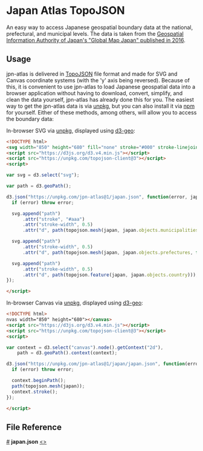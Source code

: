 # Japan Atlas TopoJSON
An easy way to access Japanese geospatial boundary data at the national, prefectural, and municipal levels. 
The data is taken from the [Geospatial Information Authority of Japan's "Global Map Japan" published in 2016](http://www.gsi.go.jp/kankyochiri/gm_japan_e.html).
## Usage
jpn-atlas is delivered in [TopoJSON](https://github.com/topojson/topojson) file format and made for SVG and Canvas coordinate systems (with the 'y' axis being reversed).
Because of this, it is convenient to use jpn-atlas to load Japanese geospatial data into a browser application without having to download, convert, simplify, and clean the data yourself, jpn-atlas has already done this for you.
The easiest way to get the jpn-atlas data is via [unpkg](https://unpkg.com/jpn-atlas/), but you can also install it via [npm](https://www.npmjs.com/package/jpn-atlas) for yourself.
Either of these methods, among others, will allow you to access the boundary data:

In-browser SVG via [unpkg](https://unpkg.com/jpn-atlas@1.0.0/), displayed using [d3-geo](https://github.com/d3/d3-geo):

```html
<!DOCTYPE html>
<svg width="850" height="680" fill="none" stroke="#000" stroke-linejoin="round" stroke-linecap="round"></svg>
<script src="https://d3js.org/d3.v4.min.js"></script>
<script src="https://unpkg.com/topojson-client@3"></script>
<script>

var svg = d3.select("svg");

var path = d3.geoPath();

d3.json("https://unpkg.com/jpn-atlas@1/japan.json", function(error, japan) {
  if (error) throw error;

  svg.append("path")
      .attr("stroke", "#aaa")
      .attr("stroke-width", 0.5)
      .attr("d", path(topojson.mesh(japan, japan.objects.municipalities, function(a, b) { return a !== b && (a.id / 1000 | 0) === (b.id / 1000 | 0); })));

  svg.append("path")
      .attr("stroke-width", 0.5)
      .attr("d", path(topojson.mesh(japan, japan.objects.prefectures, function(a, b) { return a !== b; })));

  svg.append("path")
      .attr("stroke-width", 0.5)
      .attr("d", path(topojson.feature(japan, japan.objects.country)));
});

</script>
```

In-browser Canvas via [unpkg](https://unpkg.com/jpn-atlas@1.0.0/), displayed using [d3-geo](https://github.com/d3/d3-geo):

```html
<!DOCTYPE html>
nvas width="850" height="680"></canvas>
<script src="https://d3js.org/d3.v4.min.js"></script>
<script src="https://unpkg.com/topojson-client@3"></script>
<script>

var context = d3.select("canvas").node().getContext("2d"),
    path = d3.geoPath().context(context);

d3.json("https://unpkg.com/jpn-atlas@1/japan/japan.json", function(error, japan) {
  if (error) throw error;

  context.beginPath();
  path(topojson.mesh(japan));
  context.stroke();
});

</script>
```

## File Reference

<a href="#japan/japan.json" name="japan.json">#</a> <b>japan.json</b> [<>](https://unpkg.com/jpn-atlas@1/japan/japan.json "Source")

